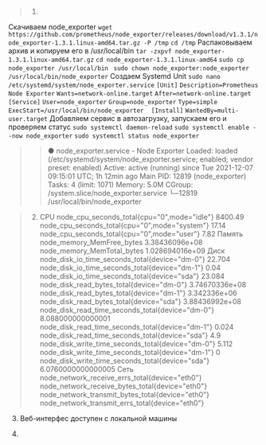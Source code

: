 > 1. 
Скачиваем node_exporter
`wget https://github.com/prometheus/node_exporter/releases/download/v1.3.1/node_exporter-1.3.1.linux-amd64.tar.gz -P /tmp`
`cd /tmp`
Распаковываем архив и копируем его в /usr/local/bin
`tar -zxpvf node_exporter-1.3.1.linux-amd64.tar.gz`
`cd node_exporter-1.3.1.linux-amd64`
`sudo cp node_exporter /usr/local/bin`
` sudo chown node_exporter:node_exporter /usr/local/bin/node_exporter`
Создаем Systemd Unit
`sudo nano /etc/systemd/system/node_exporter.service`
`[Unit]`
`Description=Prometheus Node Exporter`
`Wants=network-online.target`
`After=network-online.target`
` `
`[Service]`
`User=node_exporter`
`Group=node_exporter`
`Type=simple`
`ExecStart=/usr/local/bin/node_exporter`
` `
`[Install]`
`WantedBy=multi-user.target`
Добавляем сервис в автозагрузку, запускаем его и проверяем статус
`sudo systemctl daemon-reload`
`sudo systemctl enable --now node_exporter`
`sudo systemctl status node_exporter`

>>● node_exporter.service - Node Exporter
>>     Loaded: loaded (/etc/systemd/system/node_exporter.service; enabled; vendor preset: enabled)
>>     Active: active (running) since Tue 2021-12-07 09:15:01 UTC; 1h 12min ago
>>   Main PID: 12819 (node_exporter)
>>      Tasks: 4 (limit: 1071)
>>      Memory: 5.0M
>>     CGroup: /system.slice/node_exporter.service
>>             └─12819 /usr/local/bin/node_exporter

> 2. CPU
node_cpu_seconds_total{cpu="0",mode="idle"} 8400.49
node_cpu_seconds_total{cpu="0",mode="system"} 17.14
node_cpu_seconds_total{cpu="0",mode="user"} 7.82
Память
node_memory_MemFree_bytes 3.38436096e+08
node_memory_MemTotal_bytes 1.028694016e+09
Диск
node_disk_io_time_seconds_total{device="dm-0"} 22.704
node_disk_io_time_seconds_total{device="dm-1"} 0.04
node_disk_io_time_seconds_total{device="sda"} 23.084
node_disk_read_bytes_total{device="dm-0"} 3.74670336e+08
node_disk_read_bytes_total{device="dm-1"} 3.342336e+06
node_disk_read_bytes_total{device="sda"} 3.88436992e+08
node_disk_read_time_seconds_total{device="dm-0"} 8.088000000000001
node_disk_read_time_seconds_total{device="dm-1"} 0.024
node_disk_read_time_seconds_total{device="sda"} 4.9
node_disk_write_time_seconds_total{device="dm-0"} 5.112
node_disk_write_time_seconds_total{device="dm-1"} 0
node_disk_write_time_seconds_total{device="sda"} 6.0760000000000005
Сеть
node_network_receive_errs_total{device="eth0"}
node_network_receive_bytes_total{device="eth0"}
node_network_transmit_bytes_total{device="eth0"}
node_network_transmit_errs_total{device="eth0"}
3. Веб-интерфес доступен с локальной машины

4. 

